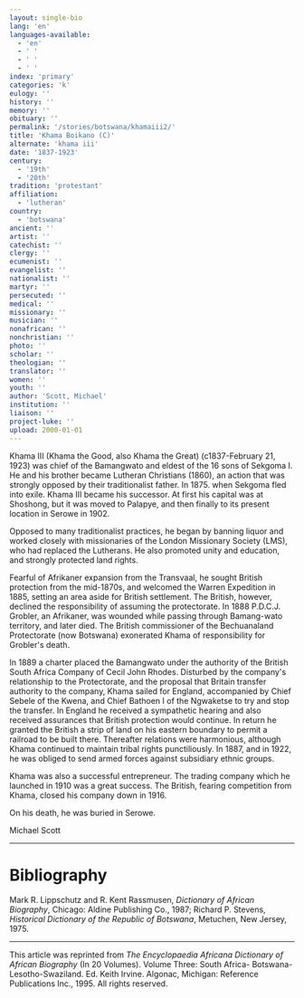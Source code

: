 ```yaml
---
layout: single-bio
lang: 'en'
languages-available:
  - 'en'
  - ' '
  - ' '
  - ' '
index: 'primary'
categories: 'k'
eulogy: ''
history: ''
memory: ''
obituary: ''
permalink: '/stories/botswana/khamaiii2/'
title: 'Khama Boikano (C)'
alternate: 'khama iii'
date: '1837-1923'
century:
  - '19th'
  - '20th'
tradition: 'protestant'
affiliation:
  - 'lutheran'
country:
  - 'botswana'
ancient: ''
artist: ''
catechist: ''
clergy: ''
ecumenist: ''
evangelist: ''
nationalist: ''
martyr: ''
persecuted: ''
medical: ''
missionary: ''
musician: ''
nonafrican: ''
nonchristian: ''
photo: ''
scholar: ''
theologian: ''
translator: ''
women: ''
youth: ''
author: 'Scott, Michael'
institution: ''
liaison: ''
project-luke: ''
upload: 2000-01-01
---
```



Khama III (Khama the Good, also Khama the Great) (c1837-February 21, 1923) was chief of the Bamangwato and eldest of the 16 sons of Sekgoma I. He and his brother became Lutheran Christians (1860), an action that was strongly opposed by their traditionalist father. In 1875. when Sekgoma fled into exile. Khama III became his successor. At first his capital was at Shoshong, but it was moved to Palapye, and then finally to its present location in Serowe in 1902.

Opposed to many traditionalist practices, he began by banning liquor and worked closely with missionaries of the London Missionary Society (LMS), who had replaced the Lutherans. He also promoted unity and education, and strongly protected land rights.

Fearful of Afrikaner expansion from the Transvaal, he sought British protection from the mid-1870s, and welcomed the Warren Expedition in 1885, setting an area aside for British settlement. The British, however, declined the responsibility of assuming the protectorate. In 1888 P.D.C.J. Grobler, an Afrikaner, was wounded while passing through Bamang-wato territory, and later died. The British commissioner of the Bechuanaland Protectorate (now Botswana) exonerated Khama of responsibility for Grobler's death.

In 1889 a charter placed the Bamangwato under the authority of the British South Africa Company of Cecil John Rhodes. Disturbed by the company's relationship to the Protectorate, and the proposal that Britain transfer authority to the company, Khama sailed for England, accompanied by Chief Sebele of the Kwena, and Chief Bathoen I of the Ngwaketse to try and stop the transfer. In England he received a sympathetic hearing and also received assurances that British protection would continue. In return he granted the British a strip of land on his eastern boundary to permit a railroad to be built there. Thereafter relations were harmonious, although Khama continued to maintain tribal rights punctiliously. In 1887, and in 1922, he was obliged to send armed forces against subsidiary ethnic groups.

Khama was also a successful entrepreneur. The trading company which he launched in 1910 was a great success. The British, fearing competition from Khama, closed his company down in 1916.

On his death, he was buried in Serowe.

Michael Scott

---

# Bibliography

Mark R. Lippschutz and R. Kent Rassmusen, *Dictionary of African Biography*, Chicago: Aldine Publishing Co., 1987; Richard P. Stevens, *Historical Dictionary of the Republic of Botswana*, Metuchen, New Jersey, 1975.

---

This article was reprinted from *The Encyclopaedia Africana Dictionary of African Biography* (In 20 Volumes). Volume Three: South Africa- Botswana-Lesotho-Swaziland. Ed. Keith Irvine. Algonac, Michigan: Reference Publications Inc., 1995.  All rights reserved.